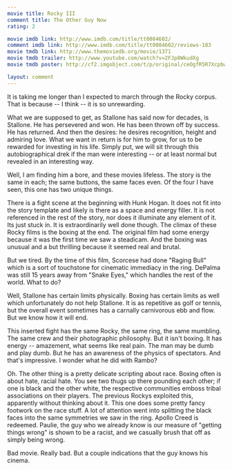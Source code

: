 ```yaml
---
movie title: Rocky III
comment title: The Other Guy Now
rating: 2

movie imdb link: http://www.imdb.com/title/tt0084602/
comment imdb link: http://www.imdb.com/title/tt0084602/reviews-183
movie tmdb link: http://www.themoviedb.org/movie/1371
movie tmdb trailer: http://www.youtube.com/watch?v=2FJp8WkudXg
movie tmdb poster: http://cf2.imgobject.com/t/p/original/ceOgfR5R7Xcpbw0YyMmGdKG2ndR.jpg

layout: comment
---
```


It is taking me longer than I expected to march through the Rocky corpus. That is because -- I think -- it is so unrewarding. 

What we are supposed to get, as Stallone has said now for decades, is Stallone. He has persevered and won. He has been thrown off by success. He has returned. And then the desires: he desires recognition, height and admiring love. What we want in return is for him to grow, for us to be rewarded for investing in his life. Simply put, we will sit through this autobiographical drek if the man were interesting -- or at least normal but revealed in an interesting way.

Well, I am finding him a bore, and these movies lifeless. The story is the same in each; the same buttons, the same faces even. Of the four I have seen, this one has two unique things.

There is a fight scene at the beginning with Hunk Hogan. It does not fit into the story template and likely is there as a space and energy filler. It is not referenced in the rest of the story, nor does it illuminate any element of it. Its just stuck in. It is extraordinarily well done though. The climax of these Rocky films is the boxing at the end. The original film had some energy because it was the first time we saw a steadicam. And the boxing was unusual and a but thrilling because it seemed real and brutal. 

But we tired. By the time of this film, Scorcese had done "Raging Bull" which is a sort of touchstone for cinematic immediacy in the ring. DePalma was still 15 years away from "Snake Eyes," which handles the rest of the world. What to do?

Well, Stallone has certain limits physically. Boxing has certain limits as well which unfortunately do not help Stallone. It is as repetitive as golf or tennis, but the overall event sometimes has a carnally carnivorous ebb and flow. But we know how it will end.

This inserted fight has the same Rocky, the same ring, the same mumbling. The same crew and their photographic philosophy. But it isn't boxing. It has energy -- amazement, what seems like real pain. The man may be dumb and play dumb. But he has an awareness of the physics of spectators. And that's impressive. I wonder what he did with Rambo?

Oh. The other thing is a pretty delicate scripting about race. Boxing often is about hate, racial hate. You see two thugs up there pounding each other; if one is black and the other white, the respective communities emboss tribal associations on their players. The previous Rockys exploited this, apparently without thinking about it. This one does some pretty fancy footwork on the race stuff. A lot of attention went into splitting the black faces into the same symmetries we saw in the ring. Apollo Creed is redeemed. Paulie, the guy who we already know is our measure of "getting things wrong" is shown to be a racist, and we casually brush that off as simply being wrong.

Bad movie. Really bad. But a couple indications that the guy knows his cinema.